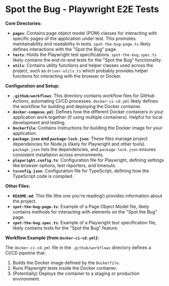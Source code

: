 # Spot the Bug - Playwright E2E Tests

**Core Directories:**

* **`pages`**: Contains page object model (POM) classes for interacting with specific pages of the application under test. This promotes maintainability and readability in tests. `spot-the-bug-page.ts` likely defines interactions with the "Spot the Bug" page.
* **`tests`**: Holds the Playwright test specifications. `spot-the-bug.spec.ts` likely contains the end-to-end tests for the "Spot the Bug" functionality.
* **`utils`**: Contains utility functions and helper classes used across the project, such as `driver-utils.ts` which probably provides helper functions for interacting with the browser or Docker.

**Configuration and Setup:**

* **`.github/workflows`**: This directory contains workflow files for GitHub Actions, automating CI/CD processes. `docker-ci-cd.yml` likely defines the workflow for building and deploying the Docker container.
* **`docker-compose.yml`**: Defines how the different Docker containers in your application work together (if using multiple containers). Helpful for local development and testing.
* **`Dockerfile`**: Contains instructions for building the Docker image for your application.
* **`package.json` and `package-lock.json`**: These files manage project dependencies for Node.js (likely for Playwright and other tools). `package.json` lists the dependencies, and `package-lock.json` ensures consistent installation across environments.
* **`playwright.config.ts`**: Configuration file for Playwright, defining settings like browser options, test reporters, and timeouts.
* **`tsconfig.json`**: Configuration file for TypeScript, defining how the TypeScript code is compiled.

**Other Files:**

* **`README.md`**: This file (the one you're reading!) provides information about the project.
* **`spot-the-bug-page.ts`**: Example of a Page Object Model file, likely contains methods for interacting with elements on the "Spot the Bug" page.
* **`spot-the-bug.spec.ts`**: Example of a Playwright test specification file, likely contains tests for the "Spot the Bug" feature.


**Workflow Example (from `docker-ci-cd.yml`):**

The `docker-ci-cd.yml` file in the `.github/workflows` directory defines a CI/CD pipeline that:
 1. Builds the Docker image defined by the `Dockerfile`.
 2. Runs Playwright tests inside the Docker container.
 3. (Potentially) Deploys the container to a staging or production environment.